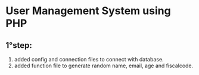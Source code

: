 # User Management System using PHP

## 1°step:

1. added config and connection files to connect with database.
2. added function file to generate random name, email, age and fiscalcode.
